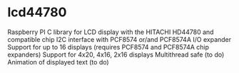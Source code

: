 # lcd44780
Raspberry PI C library 
for LCD display with the HITACHI HD44780 and compatible chip
I2C interface with PCF8574 or/and PCF8574A I/O expander
Support for up to 16 displays (requires PCF8574 and PCF8574A chip expanders)
Support for 4x20, 4x16, 2x16 displays 
Multithread safe (to do) 
Animation of displayed text (to do)
